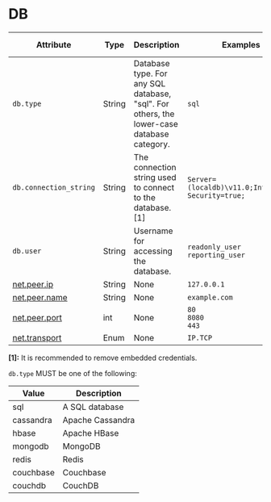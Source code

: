 # DB

<!-- semconv db(tag=connection-level,remove_constraints) -->
| Attribute  | Type | Description  | Examples  | Requirement Level |
|---|---|---|---|---|
| `db.type` | String | Database type. For any SQL database, "sql". For others, the lower-case database category. | `sql` | Yes |
| `db.connection_string` | String | The connection string used to connect to the database. [1] | `Server=(localdb)\v11.0;Integrated Security=true;` | Recommended |
| `db.user` | String | Username for accessing the database. | `readonly_user`<br>`reporting_user` | Recommended |
| [net.peer.ip](general.md) | String | None | `127.0.0.1` | Recommended |
| [net.peer.name](general.md) | String | None | `example.com` | Recommended |
| [net.peer.port](general.md) | int | None | `80`<br>`8080`<br>`443` | Recommended |
| [net.transport](general.md) | Enum | None | `IP.TCP` | Recommended |

**[1]:** It is recommended to remove embedded credentials.

`db.type` MUST be one of the following:

| Value  | Description |
|---|---|
| sql | A SQL database |
| cassandra | Apache Cassandra |
| hbase | Apache HBase |
| mongodb | MongoDB |
| redis | Redis |
| couchbase | Couchbase |
| couchdb | CouchDB |

<!-- endsemconv -->
